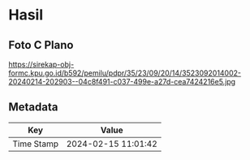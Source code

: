 # Hasil

## Foto C Plano

https://sirekap-obj-formc.kpu.go.id/b592/pemilu/pdpr/35/23/09/20/14/3523092014002-20240214-202903--04c8f491-c037-499e-a27d-cea7424216e5.jpg


## Metadata

| Key        | Value               |
| ---------- | ------------------- |
| Time Stamp | 2024-02-15 11:01:42 |




